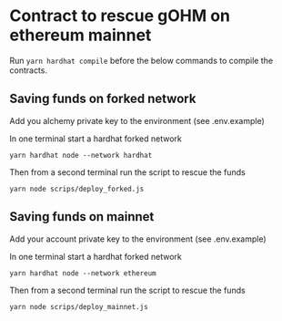 # Contract to rescue gOHM on ethereum mainnet

Run `yarn hardhat compile` before the below commands to compile
the contracts.

## Saving funds on forked network

Add you alchemy private key to the environment (see .env.example)

In one terminal start a hardhat forked network

```
yarn hardhat node --network hardhat
```

Then from a second terminal run the script to rescue the funds

```
yarn node scrips/deploy_forked.js
```

## Saving funds on mainnet

Add your account private key to the environment (see .env.example)

In one terminal start a hardhat forked network

```
yarn hardhat node --network ethereum
```

Then from a second terminal run the script to rescue the funds

```
yarn node scrips/deploy_mainnet.js
```


